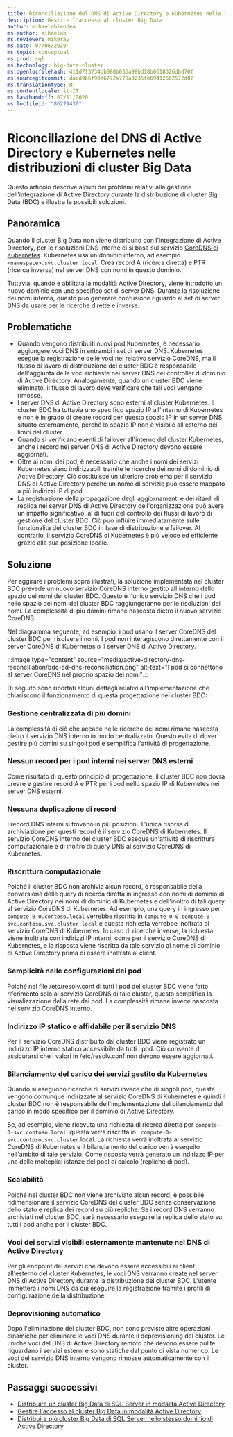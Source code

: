 ```yaml
---
title: Riconciliazione del DNS di Active Directory e Kubernetes nelle distribuzioni di cluster Big Data
description: Gestire l'accesso al cluster Big Data
author: mihaelablendea
ms.author: mihaelab
ms.reviewer: mikeray
ms.date: 07/06/2020
ms.topic: conceptual
ms.prod: sql
ms.technology: big-data-cluster
ms.openlocfilehash: 411d713734db080b036a98bd18b0618326dbd70f
ms.sourcegitcommit: dacd9b6f90e6772a778a3235fb69412662572d02
ms.translationtype: HT
ms.contentlocale: it-IT
ms.lasthandoff: 07/11/2020
ms.locfileid: "86279430"
---
```

# <a name="active-directory-and-kubernetes-dns-reconciliation-in-big-data-clusters-deployments"></a>Riconciliazione del DNS di Active Directory e Kubernetes nelle distribuzioni di cluster Big Data

Questo articolo descrive alcuni dei problemi relativi alla gestione dell'integrazione di Active Directory durante la distribuzione di cluster Big Data (BDC) e illustra le possibili soluzioni.

## <a name="overview"></a>Panoramica

Quando il cluster Big Data non viene distribuito con l'integrazione di Active Directory, per le risoluzioni DNS interne ci si basa sul servizio [CoreDNS di Kubernetes](https://kubernetes.io/docs/tasks/administer-cluster/coredns/). Kubernetes usa un dominio interno, ad esempio `<namespace>.svc.cluster.local`. Crea record A (ricerca diretta) e PTR (ricerca inversa) nel server DNS con nomi in questo dominio.

Tuttavia, quando è abilitata la modalità Active Directory, viene introdotto un nuovo dominio con uno specifico set di server DNS. Durante la risoluzione dei nomi interna, questo può generare confusione riguardo al set di server DNS da usare per le ricerche dirette e inverse.

## <a name="challenges"></a>Problematiche

* Quando vengono distribuiti nuovi pod Kubernetes, è necessario aggiungere voci DNS in entrambi i set di server DNS. Kubernetes esegue la registrazione delle voci nel relativo servizio CoreDNS, ma il flusso di lavoro di distribuzione del cluster BDC è responsabile dell'aggiunta delle voci richieste nei server DNS del controller di dominio di Active Directory. Analogamente, quando un cluster BDC viene eliminato, il flusso di lavoro deve verificare che tali voci vengano rimosse.
* I server DNS di Active Directory sono esterni al cluster Kubernetes. Il cluster BDC ha tuttavia uno specifico spazio IP all'interno di Kubernetes e non è in grado di creare record per questo spazio IP in un server DNS situato esternamente, perché lo spazio IP non è visibile all'esterno dei limiti del cluster.
* Quando si verificano eventi di failover all'interno del cluster Kubernetes, anche i record nei server DNS di Active Directory devono essere aggiornati.
* Oltre ai nomi dei pod, è necessario che anche i nomi dei servizi Kubernetes siano indirizzabili tramite le ricerche dei nomi di dominio di Active Directory. Ciò costituisce un ulteriore problema per il servizio DNS di Active Directory perché un nome di servizio può essere mappato a più indirizzi IP di pod.
* La registrazione della propagazione degli aggiornamenti e dei ritardi di replica nei server DNS di Active Directory dell'organizzazione può avere un impatto significativo, al di fuori del controllo dei flussi di lavoro di gestione del cluster BDC. Ciò può influire immediatamente sulle funzionalità del cluster BDC in fase di distribuzione e failover. Al contrario, il servizio CoreDNS di Kubernetes è più veloce ed efficiente grazie alla sua posizione locale.

## <a name="solution"></a>Soluzione

Per aggirare i problemi sopra illustrati, la soluzione implementata nel cluster BDC prevede un nuovo servizio CoreDNS interno gestito all'interno dello spazio dei nomi del cluster BDC. Questo è l'unico servizio DNS che i pod nello spazio dei nomi del cluster BDC raggiungeranno per le risoluzioni dei nomi. La complessità di più domini rimane nascosta dietro il nuovo servizio CoreDNS.

Nel diagramma seguente, ad esempio, i pod usano il server CoreDNS del cluster BDC per risolvere i nomi. I pod non interagiscono direttamente con il server CoreDNS di Kubernetes o il server DNS di Active Directory. 

:::image type="content" source="media/active-directory-dns-reconciliation/bdc-ad-dns-reconciliation.png" alt-text="I pod si connettono al server CoreDNS nel proprio spazio dei nomi":::

Di seguito sono riportati alcuni dettagli relativi all'implementazione che chiariscono il funzionamento di questa progettazione nel cluster BDC:

### <a name="centralized-management-of-multiple-domains"></a>Gestione centralizzata di più domini

La complessità di ciò che accade nelle ricerche dei nomi rimane nascosta dietro il servizio DNS interno in modo centralizzato. Questo evita di dover gestire più domini su singoli pod e semplifica l'attività di progettazione.

### <a name="no-records-for-internal-pods-in-external-dns-servers"></a>Nessun record per i pod interni nei server DNS esterni

Come risultato di questo principio di progettazione, il cluster BDC non dovrà creare e gestire record A e PTR per i pod nello spazio IP di Kubernetes nei server DNS esterni.

### <a name="no-duplication-of-records"></a>Nessuna duplicazione di record

I record DNS interni si trovano in più posizioni. L'unica risorsa di archiviazione per questi record è il servizio CoreDNS di Kubernetes. Il servizio CoreDNS interno del cluster BDC esegue un'attività di riscrittura computazionale e di inoltro di query DNS al servizio CoreDNS di Kubernetes.

### <a name="computational-rewriting"></a>Riscrittura computazionale

Poiché il cluster BDC non archivia alcun record, è responsabile della conversione delle query di ricerca diretta in ingresso con nomi di dominio di Active Directory nei nomi di dominio di Kubernetes e dell'inoltro di tali query al servizio CoreDNS di Kubernetes.
Ad esempio, una query in ingresso per `compute-0-0.contoso.local` verrebbe riscritta in `compute-0-0.compute-0-svc.contoso.svc.cluster.local` e questa richiesta verrebbe inoltrata al servizio CoreDNS di Kubernetes.
In caso di ricerche inverse, la richiesta viene inoltrata con indirizzi IP interni, come per il servizio CoreDNS di Kubernetes, e la risposta viene riscritta da tale servizio al nome di dominio di Active Directory prima di essere inoltrata al client.

### <a name="simplicity-in-pod-configurations"></a>Semplicità nelle configurazioni dei pod

Poiché nel file /etc/resolv.conf di tutti i pod del cluster BDC viene fatto riferimento solo al servizio CoreDNS di tale cluster, questo semplifica la visualizzazione della rete dai pod. La complessità rimane invece nascosta nel servizio CoreDNS interno.

### <a name="static-and-reliable-ip-address-for-dns-service"></a>Indirizzo IP statico e affidabile per il servizio DNS

Per il servizio CoreDNS distribuito dal cluster BDC viene registrato un indirizzo IP interno statico accessibile da tutti i pod. Ciò consente di assicurarsi che i valori in /etc/resolv.conf non devono essere aggiornati.

### <a name="service-load-balance-management-is-retained-by-kubernetes"></a>Bilanciamento del carico dei servizi gestito da Kubernetes

Quando si eseguono ricerche di servizi invece che di singoli pod, queste vengono comunque indirizzate al servizio CoreDNS di Kubernetes e quindi il cluster BDC non è responsabile dell'implementazione del bilanciamento del carico in modo specifico per il dominio di Active Directory.

Se, ad esempio, viene ricevuta una richiesta di ricerca diretta per `compute-0-svc.contoso.local`, questa verrà riscritta in ` compute-0-svc.contoso.svc.cluster`.local. La richiesta verrà inoltrata al servizio CoreDNS di Kubernetes e il bilanciamento del carico verrà eseguito nell'ambito di tale servizio. Come risposta verrà generato un indirizzo IP per una delle molteplici istanze del pool di calcolo (repliche di pod).

### <a name="scalability"></a>Scalabilità

Poiché nel cluster BDC non viene archiviato alcun record, è possibile ridimensionare il servizio CoreDNS del cluster BDC senza conservazione dello stato e replica dei record su più repliche. Se i record DNS verranno archiviati nel cluster BDC, sarà necessario eseguire la replica dello stato su tutti i pod anche per il cluster BDC.

### <a name="externally-visible-service-entries-stay-in-ad-dns"></a>Voci dei servizi visibili esternamente mantenute nel DNS di Active Directory

Per gli endpoint dei servizi che devono essere accessibili ai client all'esterno del cluster Kubernetes, le voci DNS verranno create nel server DNS di Active Directory durante la distribuzione del cluster BDC. L'utente immetterà i nomi DNS da cui eseguire la registrazione tramite i profili di configurazione della distribuzione.

### <a name="self-deprovisioning"></a>Deprovisioning automatico

Dopo l'eliminazione del cluster BDC, non sono previste altre operazioni dinamiche per eliminare le voci DNS durante il deprovisioning del cluster. Le uniche voci del DNS di Active Directory remoto che devono essere pulite riguardano i servizi esterni e sono statiche dal punto di vista numerico. Le voci del servizio DNS interno vengono rimosse automaticamente con il cluster.

## <a name="next-steps"></a>Passaggi successivi

- [Distribuire un cluster Big Data di SQL Server in modalità Active Directory](deploy-active-directory.md)
- [Gestire l'accesso al cluster Big Data in modalità Active Directory](active-directory-objects.md)
- [Distribuire più cluster Big Data di SQL Server nello stesso dominio di Active Directory](active-directory-deployment-background.md)
